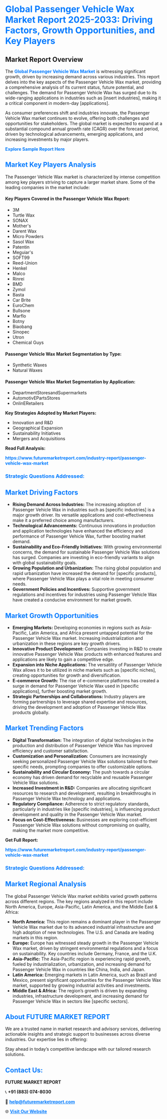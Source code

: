 <h1 style="color: #007BFF;">Global Passenger Vehicle Wax Market Report 2025-2033: Driving Factors, Growth Opportunities, and Key Players</h1>

<section id="overview">
<h2>Market Report Overview</h2>
<p>The <a href="https://www.futuremarketreport.com/industry-report/passenger-vehicle-wax-market" style="color: #007BFF; text-decoration: none;"><strong>Global Passenger Vehicle Wax Market</strong></a> is witnessing significant growth, driven by increasing demand across various industries. This report delves into the key aspects of the Passenger Vehicle Wax market, providing a comprehensive analysis of its current status, future potential, and challenges. The demand for Passenger Vehicle Wax has surged due to its wide-ranging applications in industries such as [insert industries], making it a critical component in modern-day [applications].</p>
<p>As consumer preferences shift and industries innovate, the Passenger Vehicle Wax market continues to evolve, offering both challenges and opportunities for stakeholders. The global market is expected to expand at a substantial compound annual growth rate (CAGR) over the forecast period, driven by technological advancements, emerging applications, and increasing investments by major players.</p>
</section>

<section id="overview">
<p><a href="https://www.futuremarketreport.com/request-sample/reportId=41303" style="color: #007BFF; text-decoration: none;"><strong>Explore Sample Report Here</strong></a></p>
</section>

<section id="key-players">
<h2 style="color: #007BFF;">Market Key Players Analysis</h2>
<p>The Passenger Vehicle Wax market is characterized by intense competition among key players striving to capture a larger market share. Some of the leading companies in the market include:</p>
<h4>Key Players Covered in the Passenger Vehicle Wax Report:</h4>
<ul><li>3M</li><li>Turtle Wax</li><li>SONAX</li><li>Mother&#039;s</li><li>Darent Wax</li><li>Micro Powders</li><li>Sasol Wax</li><li>Patentin</li><li>Meguiar&#039;s</li><li>SOFT99</li><li>Reed-Union</li><li>Henkel</li><li>Malco</li><li>Rinrei</li><li>BMD</li><li>Zymol</li><li>Basta</li><li>Car Brite</li><li>EuroChem</li><li>Bullsone</li><li>Marflo</li><li>Botny</li><li>Biaobang</li><li>Sinopec</li><li>Utron</li><li>Chemical Guys</li></ul>
<h4>Passenger Vehicle Wax Market Segmentation by Type:</h4>
<ul><li>Synthetic Waxes</li><li>Natural Waxes</li></ul>

<h4>Passenger Vehicle Wax Market Segmentation by Application:</h4>
<ul><li>DepartmentStoresandSupermarkets</li><li>AutomotivEPartsStores</li><li>OnlinERetailers</li></ul>
<p><strong>Key Strategies Adopted by Market Players:</strong></p>
<ul>
<li>Innovation and R&D</li>
<li>Geographical Expansion</li>
<li>Sustainability Initiatives</li>
<li>Mergers and Acquisitions</li>
</ul>
</section>

<section>
<p><strong>Read Full Analysis: </strong></p><a href="https://www.futuremarketreport.com/industry-report/passenger-vehicle-wax-market" style="color: #007BFF; text-decoration: none;"><strong>https://www.futuremarketreport.com/industry-report/passenger-vehicle-wax-market</strong></a>
<h3 style="color: #007BFF;">Strategic Questions Addressed:</h3>
</section>

<section id="driving-factors">
<h2 style="color: #007BFF;">Market Driving Factors</h2>
<ul>
<li><strong>Rising Demand Across Industries:</strong> The increasing adoption of Passenger Vehicle Wax in industries such as [specific industries] is a major growth driver. Its versatile applications and cost-effectiveness make it a preferred choice among manufacturers.</li>
<li><strong>Technological Advancements:</strong> Continuous innovations in production and application technologies have enhanced the efficiency and performance of Passenger Vehicle Wax, further boosting market demand.</li>
<li><strong>Sustainability and Eco-Friendly Initiatives:</strong> With growing environmental concerns, the demand for sustainable Passenger Vehicle Wax solutions has surged. Companies are investing in eco-friendly variants to align with global sustainability goals.</li>
<li><strong>Growing Population and Urbanization:</strong> The rising global population and rapid urbanization have increased the demand for [specific products], where Passenger Vehicle Wax plays a vital role in meeting consumer needs.</li>
<li><strong>Government Policies and Incentives:</strong> Supportive government regulations and incentives for industries using Passenger Vehicle Wax have created a conducive environment for market growth.</li>
</ul>
</section>

<section id="growth-opportunities">
<h2 style="color: #007BFF;">Market Growth Opportunities</h2>
<ul>
<li><strong>Emerging Markets:</strong> Developing economies in regions such as Asia-Pacific, Latin America, and Africa present untapped potential for the Passenger Vehicle Wax market. Increasing industrialization and urbanization in these regions are key growth drivers.</li>
<li><strong>Innovative Product Development:</strong> Companies investing in R&D to create innovative Passenger Vehicle Wax products with enhanced features and applications are likely to gain a competitive edge.</li>
<li><strong>Expansion into Niche Applications:</strong> The versatility of Passenger Vehicle Wax allows it to be utilized in niche markets such as [specific niches], creating opportunities for growth and diversification.</li>
<li><strong>E-commerce Growth:</strong> The rise of e-commerce platforms has created a surge in demand for Passenger Vehicle Wax used in [specific applications], further boosting market growth.</li>
<li><strong>Strategic Partnerships and Collaborations:</strong> Industry players are forming partnerships to leverage shared expertise and resources, driving the development and adoption of Passenger Vehicle Wax products globally.</li>
</ul>
</section>

<section id="trending-factors">
<h2 style="color: #007BFF;">Market Trending Factors</h2>
<ul>
<li><strong>Digital Transformation:</strong> The integration of digital technologies in the production and distribution of Passenger Vehicle Wax has improved efficiency and customer satisfaction.</li>
<li><strong>Customization and Personalization:</strong> Consumers are increasingly seeking personalized Passenger Vehicle Wax solutions tailored to their specific needs, prompting companies to offer customizable options.</li>
<li><strong>Sustainability and Circular Economy:</strong> The push towards a circular economy has driven demand for recyclable and reusable Passenger Vehicle Wax solutions.</li>
<li><strong>Increased Investment in R&D:</strong> Companies are allocating significant resources to research and development, resulting in breakthroughs in Passenger Vehicle Wax technology and applications.</li>
<li><strong>Regulatory Compliance:</strong> Adherence to strict regulatory standards, particularly in industries like [specific industries], is influencing product development and quality in the Passenger Vehicle Wax market.</li>
<li><strong>Focus on Cost-Effectiveness:</strong> Businesses are exploring cost-efficient Passenger Vehicle Wax solutions without compromising on quality, making the market more competitive.</li>
</ul>
</section>

<section>
<p><strong>Get Full Report: </strong></p><a href="https://www.futuremarketreport.com/industry-report/passenger-vehicle-wax-market" style="color: #007BFF; text-decoration: none;"><strong>https://www.futuremarketreport.com/industry-report/passenger-vehicle-wax-market</strong></a>
<h3 style="color: #007BFF;">Strategic Questions Addressed:</h3>
</section>


<section id="regional-analysis">
<h2 style="color: #007BFF;">Market Regional Analysis</h2>
<p>The global Passenger Vehicle Wax market exhibits varied growth patterns across different regions. The key regions analyzed in this report include North America, Europe, Asia-Pacific, Latin America, and the Middle East & Africa:</p>
<ul>
<li><strong>North America:</strong> This region remains a dominant player in the Passenger Vehicle Wax market due to its advanced industrial infrastructure and high adoption of new technologies. The U.S. and Canada are leading markets in this region.</li>
<li><strong>Europe:</strong> Europe has witnessed steady growth in the Passenger Vehicle Wax market, driven by stringent environmental regulations and a focus on sustainability. Key countries include Germany, France, and the U.K.</li>
<li><strong>Asia-Pacific:</strong> The Asia-Pacific region is experiencing rapid growth, fueled by industrialization, urbanization, and increasing demand for Passenger Vehicle Wax in countries like China, India, and Japan.</li>
<li><strong>Latin America:</strong> Emerging markets in Latin America, such as Brazil and Mexico, present significant opportunities for the Passenger Vehicle Wax market, supported by growing industrial activities and investments.</li>
<li><strong>Middle East & Africa:</strong> The region’s growth is driven by expanding industries, infrastructure development, and increasing demand for Passenger Vehicle Wax in sectors like [specific sectors].</li>
</ul>
</section>

<footer>
<h2 style="color: #007BFF;">About FUTURE MARKET REPORT</h2>
<p>We are a trusted name in market research and advisory services, delivering actionable insights and strategic support to businesses across diverse industries. Our expertise lies in offering:</p>

<p>Stay ahead in today’s competitive landscape with our tailored research solutions.</p>

<h2 style="color: #007BFF;">Contact Us:</h2>
<p><strong>FUTURE MARKET REPORT</strong></p>
<p>📞 <strong>+91 (883) 074-8030</strong></p>
<p>📧 <strong><a href="mailto:help@futuremarketreport.com" style="color: #007BFF;">help@futuremarketreport.com</a></strong></p>
<p>🌐 <strong><a href="https://www.futuremarketreport.com/" style="color: #007BFF;">Visit Our Website</a></strong></p>
</footer>